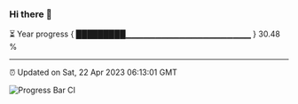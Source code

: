### Hi there 👋

⏳ Year progress { █████████▁▁▁▁▁▁▁▁▁▁▁▁▁▁▁▁▁▁▁▁▁ } 30.48 %

---

⏰ Updated on Sat, 22 Apr 2023 06:13:01 GMT

![Progress Bar CI](https://github.com/liununu/liununu/workflows/Progress%20Bar%20CI/badge.svg)
